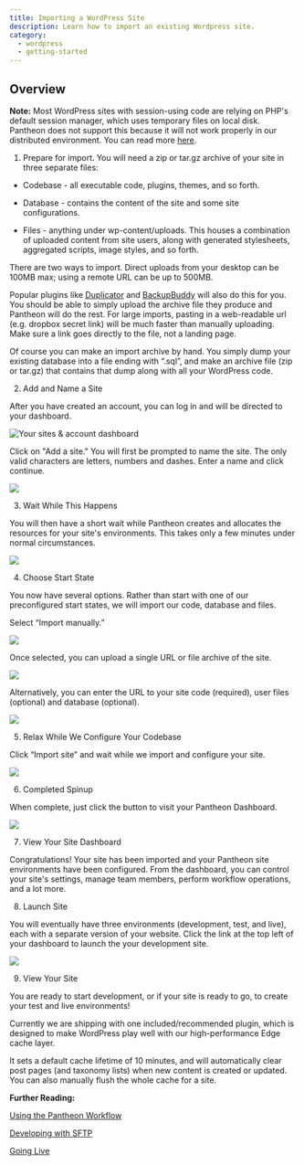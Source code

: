 ```yaml
---
title: Importing a WordPress Site
description: Learn how to import an existing Wordpress site.
category:
  - wordpress
  - getting-started
---
```


 ## Overview  
 **Note:** Most WordPress sites with session-using code are relying on PHP's default session manager, which uses temporary files on local disk. Pantheon does not support this because it will not work properly in our distributed environment. You can read more [here](/docs/articles/wordpress/wordpress-and-php-sessions#wordpress-and-php-sessions).

1. Prepare for import. You will need a zip or tar.gz archive of your site in three separate files:

* Codebase - all executable code, plugins, themes, and so forth.

* Database - contains the content of the site and some site configurations.

* Files - anything under wp-content/uploads. This houses a combination of uploaded content from site users, along with generated stylesheets, aggregated scripts, image styles, and so forth.

There are two ways to import. Direct uploads from your desktop can be 100MB max; using a remote URL can be up to 500MB.

Popular plugins like [Duplicator](http://wordpress.org/plugins/duplicator/) and [BackupBuddy](http://ithemes.com/codex/page/BackupBuddy) will also do this for you. You should be able to simply upload the archive file they produce and Pantheon will do the rest. For large imports, pasting in a web-readable url (e.g. dropbox secret link) will be much faster than manually uploading. Make sure a link goes directly to the file, not a landing page.

Of course you can make an import archive by hand. You simply dump your existing database into a file ending with “.sql”, and make an archive file (zip or tar.gz) that contains that dump along with all your WordPress code.

2. Add and Name a Site

After you have created an account, you can log in and will be directed to your dashboard.


![Your sites & account dashboard](https://www.getpantheon.com/sites/default/files/docs/desk_images/247520)


Click on "Add a site." You will first be prompted to name the site. The only valid characters are letters, numbers and dashes. Enter a name and click continue.


![](https://www.getpantheon.com/sites/default/files/docs/desk_images/247523)

3. Wait While This Happens

You will then have a short wait while Pantheon creates and allocates the resources for your site's environments. This takes only a few minutes under normal circumstances.

![](https://www.getpantheon.com/sites/default/files/docs/desk_images/247524)

4. Choose Start State

You now have several options. Rather than start with one of our preconfigured start states, we will import our code, database and files.


Select “Import manually.”

 ![](https://www.getpantheon.com/sites/default/files/docs/desk_images/247521)  


Once selected, you can upload a single URL or file archive of the site.  


 ![](https://www.getpantheon.com/sites/default/files/docs/desk_images/259156)  


Alternatively, you can enter the URL to your site code (required), user files (optional) and database (optional).

 ![](https://www.getpantheon.com/sites/default/files/docs/desk_images/247522)

5. Relax While We Configure Your Codebase


Click “Import site” and wait while we import and configure your site.

![](https://www.getpantheon.com/sites/default/files/docs/desk_images/247524)


6. Completed Spinup


When complete, just click the button to visit your Pantheon Dashboard.


![](https://www.getpantheon.com/sites/default/files/docs/desk_images/247525)



7. View Your Site Dashboard


Congratulations! Your site has been imported and your Pantheon site environments have been configured. From the dashboard, you can control your site's settings, manage team members, perform workflow operations, and a lot more.



8. Launch Site



You will eventually have three environments (development, test, and live), each with a separate version of your website. Click the link at the top left of your dashboard to launch the your development site.


![](https://www.getpantheon.com/sites/default/files/docs/desk_images/247528)


9. View Your Site

You are ready to start development, or if your site is ready to go, to create your test and live environments!

Currently we are shipping with one included/recommended plugin, which is designed to make WordPress play well with our high-performance Edge cache layer.

It sets a default cache lifetime of 10 minutes, and will automatically clear post pages (and taxonomy lists) when new content is created or updated. You can also manually flush the whole cache for a site.


**Further Reading:**


[Using the Pantheon Workflow](/docs/articles/sites/code/using-the-pantheon-workflow/)


[Developing with SFTP](/docs/articles/sites/code/developing-directly-with-sftp-mode)


[Going Live](/docs/articles/going-live)

